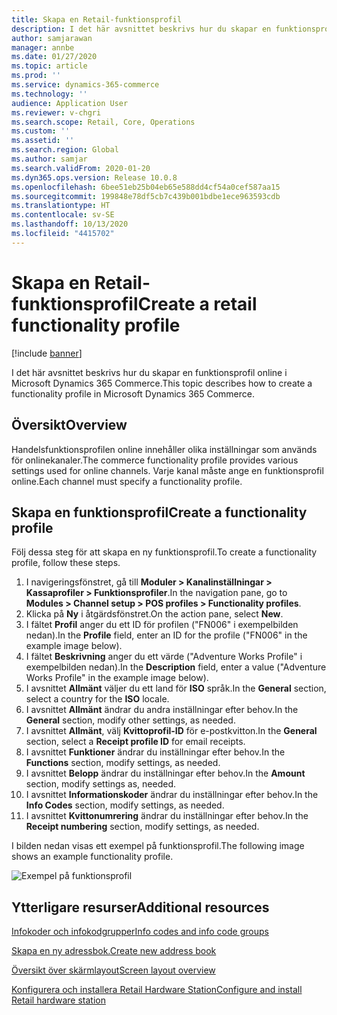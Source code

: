 ```yaml
---
title: Skapa en Retail-funktionsprofil
description: I det här avsnittet beskrivs hur du skapar en funktionsprofil online i Microsoft Dynamics 365 Commerce.
author: samjarawan
manager: annbe
ms.date: 01/27/2020
ms.topic: article
ms.prod: ''
ms.service: dynamics-365-commerce
ms.technology: ''
audience: Application User
ms.reviewer: v-chgri
ms.search.scope: Retail, Core, Operations
ms.custom: ''
ms.assetid: ''
ms.search.region: Global
ms.author: samjar
ms.search.validFrom: 2020-01-20
ms.dyn365.ops.version: Release 10.0.8
ms.openlocfilehash: 6bee51eb25b04eb65e588dd4cf54a0cef587aa15
ms.sourcegitcommit: 199848e78df5cb7c439b001bdbe1ece963593cdb
ms.translationtype: HT
ms.contentlocale: sv-SE
ms.lasthandoff: 10/13/2020
ms.locfileid: "4415702"
---
```

# <a name="create-a-retail-functionality-profile"></a><span data-ttu-id="004af-103">Skapa en Retail-funktionsprofil</span><span class="sxs-lookup"><span data-stu-id="004af-103">Create a retail functionality profile</span></span>


[!include [banner](includes/banner.md)]

<span data-ttu-id="004af-104">I det här avsnittet beskrivs hur du skapar en funktionsprofil online i Microsoft Dynamics 365 Commerce.</span><span class="sxs-lookup"><span data-stu-id="004af-104">This topic describes how to create a functionality profile in Microsoft Dynamics 365 Commerce.</span></span>

## <a name="overview"></a><span data-ttu-id="004af-105">Översikt</span><span class="sxs-lookup"><span data-stu-id="004af-105">Overview</span></span>

<span data-ttu-id="004af-106">Handelsfunktionsprofilen online innehåller olika inställningar som används för onlinekanaler.</span><span class="sxs-lookup"><span data-stu-id="004af-106">The commerce functionality profile provides various settings used for online channels.</span></span> <span data-ttu-id="004af-107">Varje kanal måste ange en funktionsprofil online.</span><span class="sxs-lookup"><span data-stu-id="004af-107">Each channel must specify a functionality profile.</span></span>

## <a name="create-a-functionality-profile"></a><span data-ttu-id="004af-108">Skapa en funktionsprofil</span><span class="sxs-lookup"><span data-stu-id="004af-108">Create a functionality profile</span></span>

<span data-ttu-id="004af-109">Följ dessa steg för att skapa en ny funktionsprofil.</span><span class="sxs-lookup"><span data-stu-id="004af-109">To create a functionality profile, follow these steps.</span></span>

1. <span data-ttu-id="004af-110">I navigeringsfönstret, gå till **Moduler \> Kanalinställningar \> Kassaprofiler \> Funktionsprofiler**.</span><span class="sxs-lookup"><span data-stu-id="004af-110">In the navigation pane, go to **Modules \> Channel setup \> POS profiles \> Functionality profiles**.</span></span>
1. <span data-ttu-id="004af-111">Klicka på **Ny** i åtgärdsfönstret.</span><span class="sxs-lookup"><span data-stu-id="004af-111">On the action pane, select **New**.</span></span>
1. <span data-ttu-id="004af-112">I fältet **Profil** anger du ett ID för profilen ("FN006" i exempelbilden nedan).</span><span class="sxs-lookup"><span data-stu-id="004af-112">In the **Profile** field, enter an ID for the profile ("FN006" in the example image below).</span></span>
1. <span data-ttu-id="004af-113">I fältet **Beskrivning** anger du ett värde ("Adventure Works Profile" i exempelbilden nedan).</span><span class="sxs-lookup"><span data-stu-id="004af-113">In the **Description** field, enter a value ("Adventure Works Profile" in the example image below).</span></span>
1. <span data-ttu-id="004af-114">I avsnittet **Allmänt** väljer du ett land för **ISO** språk.</span><span class="sxs-lookup"><span data-stu-id="004af-114">In the **General** section, select a country for the **ISO** locale.</span></span>
1. <span data-ttu-id="004af-115">I avsnittet **Allmänt** ändrar du andra inställningar efter behov.</span><span class="sxs-lookup"><span data-stu-id="004af-115">In the **General** section, modify other settings, as needed.</span></span>
1. <span data-ttu-id="004af-116">I avsnittet **Allmänt**, välj **Kvittoprofil-ID** för e-postkvitton.</span><span class="sxs-lookup"><span data-stu-id="004af-116">In the **General** section, select a **Receipt profile ID** for email receipts.</span></span>
1. <span data-ttu-id="004af-117">I avsnittet **Funktioner** ändrar du inställningar efter behov.</span><span class="sxs-lookup"><span data-stu-id="004af-117">In the **Functions** section, modify settings, as needed.</span></span>
1. <span data-ttu-id="004af-118">I avsnittet **Belopp** ändrar du inställningar efter behov.</span><span class="sxs-lookup"><span data-stu-id="004af-118">In the **Amount** section, modify settings as, needed.</span></span>
1. <span data-ttu-id="004af-119">I avsnittet **Informationskoder** ändrar du inställningar efter behov.</span><span class="sxs-lookup"><span data-stu-id="004af-119">In the **Info Codes** section, modify settings, as needed.</span></span>
1. <span data-ttu-id="004af-120">I avsnittet **Kvittonumrering** ändrar du inställningar efter behov.</span><span class="sxs-lookup"><span data-stu-id="004af-120">In the **Receipt numbering** section, modify settings, as needed.</span></span> 
  
<span data-ttu-id="004af-121">I bilden nedan visas ett exempel på funktionsprofil.</span><span class="sxs-lookup"><span data-stu-id="004af-121">The following image shows an example functionality profile.</span></span>
  
![Exempel på funktionsprofil](media/retail-functionality-profile.png)

## <a name="additional-resources"></a><span data-ttu-id="004af-123">Ytterligare resurser</span><span class="sxs-lookup"><span data-stu-id="004af-123">Additional resources</span></span>

[<span data-ttu-id="004af-124">Infokoder och infokodgrupper</span><span class="sxs-lookup"><span data-stu-id="004af-124">Info codes and info code groups</span></span>](info-codes-retail.md)           

[<span data-ttu-id="004af-125">Skapa en ny adressbok.</span><span class="sxs-lookup"><span data-stu-id="004af-125">Create new address book</span></span>](new-address-book.md) 

[<span data-ttu-id="004af-126">Översikt över skärmlayout</span><span class="sxs-lookup"><span data-stu-id="004af-126">Screen layout overview</span></span>](pos-screen-layouts.md)       

[<span data-ttu-id="004af-127">Konfigurera och installera Retail Hardware Station</span><span class="sxs-lookup"><span data-stu-id="004af-127">Configure and install Retail hardware station</span></span>](retail-hardware-station-configuration-installation.md) 
